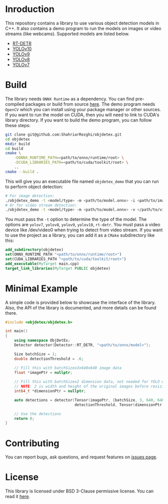 # Inroduction
This repository contains a library to use various object detection models in C++. It also contains a demo program to run the models on images or video streams (like webcams). Supported models are listed below.

+ [RT-DETR](https://github.com/lyuwenyu/RT-DETR)
+ [YOLOv10](https://github.com/THU-MIG/yolov10)
+ [YOLOv9](https://github.com/WongKinYiu/yolov9)
+ [YOLOv8](https://github.com/ultralytics/ultralytics)
+ [YOLOv7](https://github.com/WongKinYiu/yolov7)

# Build
The library needs `ONNX Runtime` as a dependency. You can find pre-compiled packages or build from source [here](https://github.com/microsoft/onnxruntime). The demo program needs `OpenCV` which you can install using your package manager or other sources. If you want to run the model on CUDA, then you will need to link to CUDA's library directory. If you want to build the demo program, you can follow these steps:

``` bash
git clone git@github.com:ShahriarRezghi/objdetex.git
cd objdetex
mkdir build
cd build
cmake \
    -DONNX_RUNTIME_PATH=<path/to/onnx/runtime/root> \
    -DCUDA_LIBRARIES_PATH=<path/to/cuda/toolkit/root> \
    ..
cmake --build .
```

This will give you an executable file named `objdetex_demo` that you can run to perform object detection:

``` bash
# For image detection:
./objdetex_demo -t <model/type> -m <path/to/model.onnx> -i <path/to/image.jpg>
# Or for video stream detection:
./objdetex_demo -t <model/type> -m <path/to/model.onnx> -v </path/to/video/device> --cuda 0
```

You must pass the `-t` option to determine the type of the model. The options are `yolov7`, `yolov8`, `yolov9`, `yolov10`, `rt-detr`. You must pass a video device like /dev/video0 when trying to detect from video stream. If you want to use the project as a library, you can add it as a `CMake` subdirectory like this:

``` cmake
add_subdirectory(objdetex)
set(ONNX_RUNTIME_PATH "<path/to/onnx/runtime/root>")
set(CUDA_LIBRARIES_PATH "<path/to/cuda/toolkit/root>")
add_executable(MyTarget main.cpp)
target_link_libraries(MyTarget PUBLIC objdetex)
```

# Minimal Example
A simple code is provided below to showcase the interface of the library. Also, the API of the library is documented, and more details can be found there.

``` c++
#include <objdetex/objdetex.h>

int main()
{
    using namespace ObjDetEx;
    Detector detector(Detector::RT_DETR, "<path/to/onnx/model>");

    Size batchSize = 1;
    double detectionThreshold = .6;

    // Fill this with batchSizex3x640x640 image data
    float *imagePtr = nullptr;
    
    // Fill this with batchSizex2 dimension data, not needed for YOLO models
    // NOTE: 2 is width and height of the original images before resizing to 640x640
    int64_t *dimensionPtr = nullptr;

    auto detections = detector(Tensor(imagePtr, {batchSize, 3, 640, 640}),  //
                               detectionThreshold, Tensor(dimensionPtr, {batchSize, 2}));

    // Use the detections
    return 0;
}
```

# Contributing
You can report bugs, ask questions, and request features on [issues page](../../issues).

# License
This library is licensed under BSD 3-Clause permissive license. You can read it [here](LICENSE).
